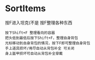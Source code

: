 # SortItems
按F进入坦克(不是
按F整理各种东西


```
按下Shift+F 整理看向的容器
把头低到最低后按下Shift+F，整理自身背包
光标移动到自身背包的情况，按下F即可整理自身背包
手上道具损坏/用尽自动从背包补全 可关闭
身上盔甲损坏可自动从背包补全穿戴
```
